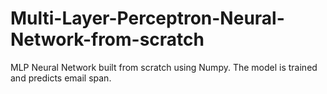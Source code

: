 # Multi-Layer-Perceptron-Neural-Network-from-scratch
MLP Neural Network built from scratch using Numpy. The model is trained and predicts email span. 
